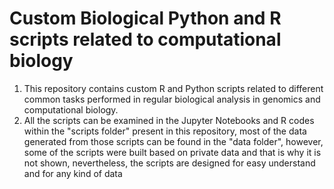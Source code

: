 # Custom Biological Python and R scripts related to computational biology
1. This repository contains custom R and Python scripts related to different common tasks performed in regular biological analysis in genomics and computational biology.
2. All the scripts can be examined in the Jupyter Notebooks and R codes within the "scripts folder" present in this repository, most of the data generated from those scripts can be found in the "data folder", however, some of the scripts were built based on private data and that is why it is not shown, nevertheless, the scripts are designed for easy understand and for any kind of data 

